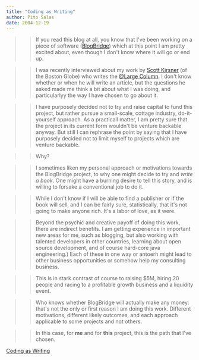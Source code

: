 ```yaml
---
title: "Coding as Writing"
author: Pito Salas
date: 2004-12-19
---
```



>>

>> If you read this blog at all, you know that I've been working on a piece of
software ([BlogBridge](<http://www.blogbridge.com>)) which at this point I am
pretty excited about, even though I don't know where it will go or end up.

>>

>> I was recently interviewed about my work by [Scott
Kirsner](<http://www.boston.com/business/technology/kirsner/>) (of the Boston
Globe) who writes the [@Large
Column](<http://www.boston.com/business/technology/kirsner/>). I don't know
whether or when he will write an article, but the questions he asked made me
think a bit about what I was doing, and particularlyy the way I have chosen to
go about it.

>>

>> I have purposely decided not to try and raise capital to fund this project,
but rather pursue a small-scale, cottage industry, do-it-yourself approach. As
a practicall matter, I am pretty sure that the project in its current form
wouldn't be venture backable anyway. But still I can rephrase the point by
saying that I have purposely decided not to limit myself to projects which are
venture backable.

>>

>> Why?

>>

>> I sometimes liken my personal approach or motivations towards the
BlogBridge project, to why one might decide to try and _write a book_. One
might have a burning desire to tell this story, and is willing to forsake a
conventional job to do it.

>>

>> While I don't know if I will be able to find a publisher or if the book
will sell, and I can be fairly sure, statistically, that it's not going to
make anyone rich. It's a labor of love, as it were.

>>

>> Beyond the psychic and creative payoff of doing this work, there are
indirect benefits. I am getting experience in important new areas for me, such
as blogging, but also working with talented developers in other countries,
learning about open source development, and of course hard-core java
engineering.) Each of these in one way or antoerh might lead to other business
opportunities or somehow help my consulting business.

>>

>> This is in stark contrast of course to raising $5M, hiring 20 people and
racing to a profitable growth business and a liquidity event.

>>

>> Who knows whether BlogBridge will actually make any money: that's not the
only or first reason I am doing this work. Different motivations, different
likely outcomes, and each approach applicable to some projects and not others.

>>

>> In this case, for **me** and for **this** project, this is the path that
I've chosen.


[Coding as Writing](None)
